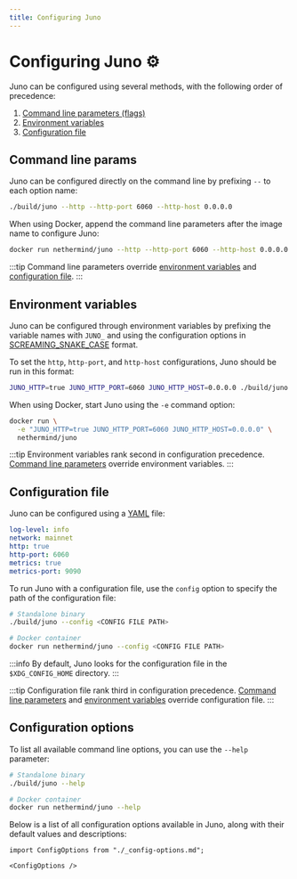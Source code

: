 ```yaml
---
title: Configuring Juno
---
```


# Configuring Juno :gear:

Juno can be configured using several methods, with the following order of precedence:

1. [Command line parameters (flags)](#command-line-params)
2. [Environment variables](#environment-variables)
3. [Configuration file](#configuration-file)

## Command line params

Juno can be configured directly on the command line by prefixing `--` to each option name:

```bash
./build/juno --http --http-port 6060 --http-host 0.0.0.0
```

When using Docker, append the command line parameters after the image name to configure Juno:

```bash
docker run nethermind/juno --http --http-port 6060 --http-host 0.0.0.0
```

:::tip
Command line parameters override [environment variables](#environment-variables) and [configuration file](#configuration-file).
:::

## Environment variables

Juno can be configured through environment variables by prefixing the variable names with `JUNO_` and using the configuration options in [SCREAMING_SNAKE_CASE](https://en.wiktionary.org/wiki/screaming_snake_case) format.

To set the `http`, `http-port`, and `http-host` configurations, Juno should be run in this format:

```bash
JUNO_HTTP=true JUNO_HTTP_PORT=6060 JUNO_HTTP_HOST=0.0.0.0 ./build/juno
```

When using Docker, start Juno using the `-e` command option:

```bash
docker run \
  -e "JUNO_HTTP=true JUNO_HTTP_PORT=6060 JUNO_HTTP_HOST=0.0.0.0" \
  nethermind/juno
```

:::tip
Environment variables rank second in configuration precedence. [Command line parameters](#command-line-params) override environment variables.
:::

## Configuration file

Juno can be configured using a [YAML](https://en.wikipedia.org/wiki/YAML) file:

```yaml title="Sample YAML File" showLineNumbers
log-level: info
network: mainnet
http: true
http-port: 6060
metrics: true
metrics-port: 9090
```

To run Juno with a configuration file, use the `config` option to specify the path of the configuration file:

```bash
# Standalone binary
./build/juno --config <CONFIG FILE PATH>

# Docker container
docker run nethermind/juno --config <CONFIG FILE PATH>
```

:::info
By default, Juno looks for the configuration file in the `$XDG_CONFIG_HOME` directory.
:::

:::tip
Configuration file rank third in configuration precedence. [Command line parameters](#command-line-params) and [environment variables](#environment-variables) override configuration file.
:::

## Configuration options

To list all available command line options, you can use the `--help` parameter:

```bash
# Standalone binary
./build/juno --help

# Docker container
docker run nethermind/juno --help
```

Below is a list of all configuration options available in Juno, along with their default values and descriptions:

```mdx-code-block
import ConfigOptions from "./_config-options.md";

<ConfigOptions />
```
